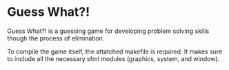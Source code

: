 # Guess What?!

Guess What?! is a guessing game for developing problem solving skills though the process of elimination.

To compile the game itself, the attatched makefile is required. It makes sure to include all the necessary sfml modules (graphics, system, and window).
